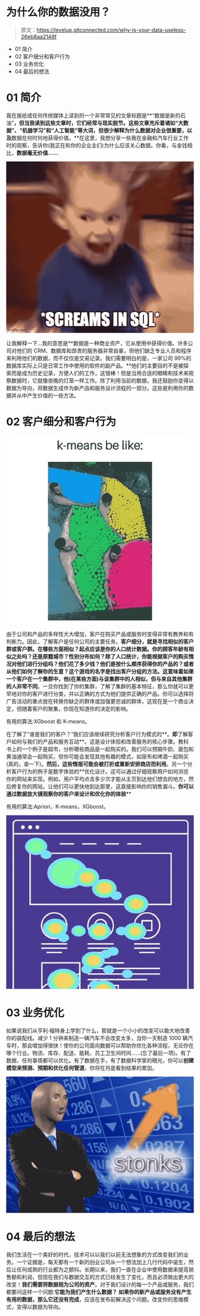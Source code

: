 # 为什么你的数据没用？

> 原文：<https://levelup.gitconnected.com/why-is-your-data-useless-26eb8aa2148f>

*   01 简介
*   02 客户细分和客户行为
*   03 业务优化
*   04 最后的想法

# 01 简介

我在报纸或任何传统媒体上读到的一个非常常见的文章标题是**“数据是新的石油”**，但当我读到这些文章时，它们经常与现实脱节。这些文章充斥着诸如“大数据”、“机器学习”和“人工智能”等大词，但很少解释为什么数据对企业很重要，以及**数据在何时何地获得价值。**在这里，我想分享一些我在金融和汽车行业工作时的观察，告诉你(我正在和你的企业主们)为什么应该关心数据。你看，与金钱相比，**数据毫无价值……**

![](img/4d38796833331a5831d6d3f400af270a.png)

让我解释一下…我的意思是**数据是一种商业资产，它从使用中获得价值。许多公司对他们的 CRM、数据库和昂贵的服务器非常自豪，但他们缺乏专业人员和程序来利用他们的数据，而不仅仅是交易记录。我们需要明白的是，一家公司 99%的数据库实际上只是日常工作中使用的软件的副产品。**他们的主要目的不是被探索而是成为历史记录，方便人们的工作，这很棒！但是当用合适的眼睛和技术来观察数据时，它就像夜晚的灯笼一样工作。除了利用当前的数据，我还鼓励你变得以数据为导向，将数据生成作为新产品和服务设计流程的一部分。这些是利用你的数据并从中产生价值的一些方法。

# 02 客户细分和客户行为

![](img/a07d0b2204b6363a0dcc44c23e09dd7b.png)

由于公司和产品的多样性大大增加，客户在购买产品或服务时变得非常有教养和有判断力。因此，了解客户是任何公司的主要任务。**客户细分，就是寻找相似的客户群或客户群。**在哪些方面相似？起点应该是你的人口统计数据。你的顾客年龄有相似之处吗？还是原籍城市？性别分布如何？除了人口统计，你能根据客户的购买情况对他们进行分组吗？他们花了多少钱？他们是按什么顺序获得你的产品的？或者从他们如何了解你的生意？这个游戏的名字是找出客户分组的方法。这意味着**如果一个客户在一个集群中，他(在某些方面)与该集群中的人相似，但与来自其他集群的人非常不同**。一旦你找到了你的集群，了解了集群的基本特征，那么你就可以更早地对你的客户进行分类，并以正确的方式为他们提供正确的产品。你可以选择将广告活动的重点放在转换你缺乏的群体或加强更忠诚的群体，这现在是一个商业决定，但随着客户的聚集，你现在知道你的决定的影响。

有用的算法:XGboost 和 K-means。

在了解了“谁是我们的客户？”我们应该继续研究分析客户行为模式的**。**即**了解客户如何与我们的产品和服务互动**。这是设计体验和改善服务的核心步骤。教科书上的一个例子是超市，分析哪些商品是一起购买的。我们可以预期牛奶、面包和黄油通常会一起购买，但你可能会发现其他有趣的模式，如尿布和啤酒一起购买(真的，查一下)。**然后，这些情报可能会被打折或重新安排商店而利用**。另一个分析客户行为的例子是数字体验的**优化设计。这可以通过仔细观察用户如何浏览你的网站来实现。例如，用户平均点击多少次才能从主页到达他们想去的地方，然后修复你的网站，让他们可以更快地到达那里，这直接影响你的销售漏斗。**你可以通过数据放大镜观察你的客户来设计和优化你的体验****

有用的算法:Apriori，K-means，XGboost。

![](img/bf929a22598a5d8115f3587beb083a18.png)

# 03 业务优化

如果说我们从亨利·福特身上学到了什么，那就是一个小小的改变可以极大地改善你的装配线。减少 1 分钟来制造一辆汽车不会改变太多，当你一天制造 1000 辆汽车时，那会增加得很快！使你的公司面向数据可以帮助你优化各种流程，无论你在哪个行业。物流、库存、配送、能耗、员工卫生间时间……(忘了最后一项)。有了数据，任何事情都可以优化。有了数据在手，有了数据科学家的眼光，你可以**创建模型来预测、预期和优化任何管道**，你将在月底看到结果的累加。

![](img/1e330c66f506cd2ef7b8df659ae555c3.png)

# 04 最后的想法

我们生活在一个美好的时代，技术可以以我们以前无法想象的方式改变我们的业务。一个证据是，每天都有一个新的创业公司从一个想法加上几行代码中诞生，然后让任何成熟的行业都为之颤抖。长期以来，我们一直在企业中使用数据来提高销售额和利润，但现在我们与数据交互的方式已经发生了变化，而且必须做出更大的改变！**我们需要将数据视为公司的资产**。对于我们设计的每一个产品或服务，我们都要问这样一个问题:**它能为我们产生什么数据？** **如果你的新产品或服务没有产生有用的数据，那么它还没有完成**，应该在发布前解决这个问题。改变你的思维模式，变得以数据为导向。